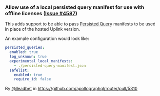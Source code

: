 ### Allow use of a local persisted query manifest for use with offline licenses ([Issue #4587](https://github.com/apollographql/router/issues/4587))

This adds support to be able to pass [Persisted Query](https://www.apollographql.com/docs/graphos/operations/persisted-queries/) manifests to be used in place of the hosted Uplink version. 

An example configuration would look like:

```yml
persisted_queries:
  enabled: true
  log_unknown: true
  experimental_local_manifests: 
    - ./persisted-query-manifest.json
  safelist:
    enabled: true
    require_id: false
```

By [@lleadbet](https://github.com/lleadbet) in https://github.com/apollographql/router/pull/5310
